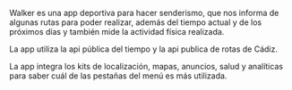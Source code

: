Walker es una app deportiva para hacer senderismo, que nos informa de algunas rutas para poder realizar, además del tiempo actual y de los próximos días y también mide la actividad física realizada.

La app utiliza la api pública del tiempo y la api publica de rotas de Cádiz.

La app integra los kits de localización, mapas, anuncios, salud y analíticas para saber cuál de las pestañas del menú es más utilizada.
